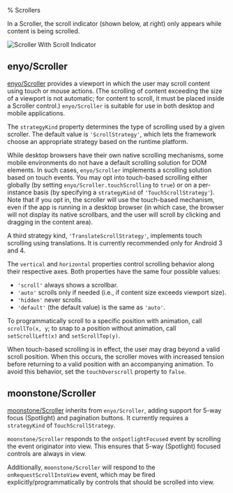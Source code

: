 % Scrollers

In a Scroller, the scroll indicator (shown below, at right) only appears while
content is being scrolled.

![_Scroller With Scroll Indicator_](../../assets/scroll-indicator.png)

## enyo/Scroller

[enyo/Scroller]($api/#/kind/enyo/Scroller/Scroller) provides a viewport in which
the user may scroll content using touch or mouse actions.  (The scrolling of
content exceeding the size of a viewport is not automatic; for content to
scroll, it must be placed inside a Scroller control.)  `enyo/Scroller` is
suitable for use in both desktop and mobile applications.

The `strategyKind` property determines the type of scrolling used by a given
scroller.  The default value is `'ScrollStrategy'`, which lets the framework
choose an appropriate strategy based on the runtime platform.

While desktop browsers have their own native scrolling mechanisms, some mobile
environments do not have a default scrolling solution for DOM elements.  In such
cases, `enyo/Scroller` implements a scrolling solution based on touch events.
You may opt into touch-based scrolling either globally (by setting
`enyo/Scroller.touchScrolling` to `true`) or on a per-instance basis (by
specifying a `strategyKind` of `'TouchScrollStrategy'`).  Note that if you opt
in, the scroller will use the touch-based mechanism, even if the app is running
in a desktop browser (in which case, the browser will not display its native
scrollbars, and the user will scroll by clicking and dragging in the content
area).

A third strategy kind, `'TranslateScrollStrategy'`, implements touch scrolling
using translations.  It is currently recommended only for Android 3 and 4.

The `vertical` and `horizontal` properties control scrolling behavior along their
respective axes.  Both properties have the same four possible values:

* `'scroll'` always shows a scrollbar.
* `'auto'` scrolls only if needed (i.e., if content size exceeds viewport size).
* `'hidden'` never scrolls.
* `'default'` (the default value) is the same as `'auto'`.

To programmatically scroll to a specific position with animation, call
`scrollTo(x, y`; to snap to a position without animation, call
`setScrollLeft(x)` and `setScrollTop(y)`.

When touch-based scrolling is in effect, the user may drag beyond a valid scroll
position.  When this occurs, the scroller moves with increased tension before
returning to a valid position with an accompanying animation.  To avoid this
behavior, set the `touchOverscroll` property to `false`.

## moonstone/Scroller

[moonstone/Scroller]($api/#/kind/moonstone/Scroller/Scroller) inherits from
`enyo/Scroller`, adding support for 5-way focus (Spotlight) and pagination
buttons.  It currently requires a `strategyKind` of `TouchScrollStrategy`.

`moonstone/Scroller` responds to the `onSpotlightFocused` event by scrolling the
event originator into view. This ensures that 5-way (Spotlight) focused controls
are always in view.

Additionally, `moonstone/Scroller` will respond to the `onRequestScrollIntoView`
event, which may be fired explicitly/programmatically by controls that should be
scrolled into view.
